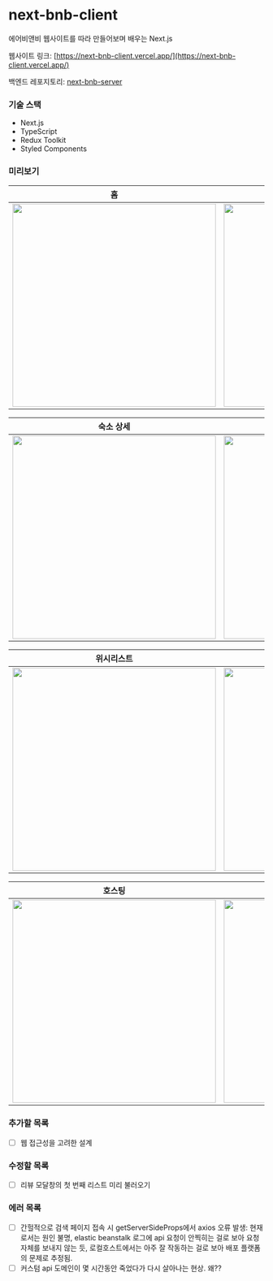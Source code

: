 # next-bnb-client
에어비앤비 웹사이트를 따라 만들어보며 배우는 Next.js

웹사이트 링크: [https://next-bnb-client.vercel.app/](https://next-bnb-client.vercel.app/)

백엔드 레포지토리: [next-bnb-server](https://github.com/Jwlee134/next-bnb-server)

### 기술 스택
- Next.js
- TypeScript
- Redux Toolkit
- Styled Components

### 미리보기
|               홈              |              검색             |
| :---------------------------: | :---------------------------: |
| <img src="https://user-images.githubusercontent.com/67630303/114498806-b8baad00-9c5f-11eb-9691-4b855412312c.png" width="400px" /> | <img src="https://user-images.githubusercontent.com/67630303/114499576-582c6f80-9c61-11eb-8e16-ee1e5b8aadb1.png" width="400px" /> |

|            숙소 상세          |             프로필            |
| :---------------------------: | :---------------------------: |
| <img src="https://user-images.githubusercontent.com/67630303/114502061-194ce880-9c66-11eb-9c0f-5b930945551f.png" width="400px" />| <img src="https://user-images.githubusercontent.com/67630303/114503686-a8f39680-9c68-11eb-8903-a0ae0126e1c8.png" width="400px" /> |

|           위시리스트          |            숙소 관리           |
| :---------------------------: | :---------------------------: |
| <img src="https://user-images.githubusercontent.com/67630303/114503525-6b8f0900-9c68-11eb-9f30-8f5eb960c14f.png" width="400px" /> | <img src="https://user-images.githubusercontent.com/67630303/114503805-cd4f7300-9c68-11eb-8f6f-a724f737611a.png" width="400px" /> |

|            호스팅             |             예약              |
| :---------------------------: | :---------------------------: |
| <img src="https://user-images.githubusercontent.com/67630303/114503862-e6f0ba80-9c68-11eb-85a9-ad4581f181bb.png" width="400px" /> | <img src="https://user-images.githubusercontent.com/67630303/114504095-4222ad00-9c69-11eb-9355-75c9f9e99ccd.png" width="400px" > |

### 추가할 목록
- [ ] 웹 접근성을 고려한 설계

### 수정할 목록
- [ ] 리뷰 모달창의 첫 번째 리스트 미리 불러오기

### 에러 목록
- [ ] 간헐적으로 검색 페이지 접속 시 getServerSideProps에서 axios 오류 발생: 현재로서는 원인 불명, elastic beanstalk 로그에 api 요청이 안찍히는 걸로 보아 요청 자체를 보내지 않는 듯, 로컬호스트에서는 아주 잘 작동하는 걸로 보아 배포 플랫폼의 문제로 추정됨.
- [ ] 커스텀 api 도메인이 몇 시간동안 죽었다가 다시 살아나는 현상. 왜??
